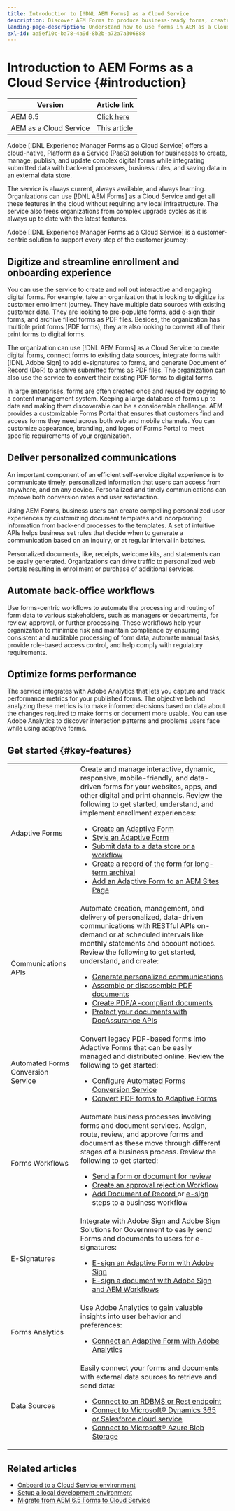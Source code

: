```yaml
---
title: Introduction to [!DNL AEM Forms] as a Cloud Service
description: Discover AEM Forms to produce business-ready forms, create business process workflows, and use document services to produce and protect documents.
landing-page-description: Understand how to use forms in AEM as a Cloud Service.
exl-id: aa5ef10c-ba78-4a9d-8b2b-a72a7a306888
---
```


# Introduction to AEM Forms as a Cloud Service {#introduction}

| Version | Article link |
| -------- | ---------------------------- |
| AEM 6.5  |    [Click here](https://experienceleague.adobe.com/docs/experience-manager-65/forms/home.html)                  |
| AEM as a Cloud Service     | This article        |


Adobe [!DNL Experience Manager Forms as a Cloud Service] offers a cloud-native, Platform as a Service (PaaS) solution for businesses to create, manage, publish, and update complex digital forms while integrating submitted data with back-end processes, business rules, and saving data in an external data store. 

The service is always current, always available, and always learning. Organizations can use [!DNL AEM Forms] as a Cloud Service and get all these features in the cloud without requiring any local infrastructure. The service also frees organizations from complex upgrade cycles as it is always up to date with the latest features.

Adobe [!DNL Experience Manager Forms as a Cloud Service] is a customer-centric solution to support every step of the customer journey: 


## Digitize and streamline enrollment and onboarding experience 

You can use the service to create and roll out interactive and engaging digital forms. For example, take an organization that is looking to digitize its customer enrollment journey. They have multiple data sources with existing customer data. They are looking to pre-populate forms, add e-sign their forms, and archive filled forms as PDF files. Besides, the organization has multiple print forms (PDF forms), they are also looking to convert all of their print forms to digital forms.

The organization can use [!DNL AEM Forms] as a Cloud Service to create digital forms, connect forms to existing data sources, integrate forms with [!DNL Adobe Sign] to add e-signatures to forms, and generate Document of Record (DoR) to archive submitted forms as PDF files. The organization can also use the service to convert their existing PDF forms to digital forms.

In large enterprises, forms are often created once and reused by copying to a content management system. Keeping a large database of forms up to date and making them discoverable can be a considerable challenge. AEM provides a customizable Forms Portal that ensures that customers find and access forms they need across both web and mobile channels. You can customize appearance, branding, and logos of Forms Portal to meet specific requirements of your organization. 

## Deliver personalized communications

An important component of an efficient self-service digital experience is to communicate timely, personalized information that users can access from anywhere, and on any device. Personalized and timely communications can improve both conversion rates and user satisfaction.

Using AEM Forms, business users can create compelling personalized user experiences by customizing document templates and incorporating information from back-end processes to the templates. A set of intuitive APIs helps business set rules that decide when to generate a communication based on an inquiry, or at regular interval in batches. 


Personalized documents, like, receipts, welcome kits, and statements can be easily generated. Organizations can drive traffic to personalized web portals resulting in enrollment or purchase of additional services.


## Automate back-office workflows

Use forms-centric workflows to automate the processing and routing of form data to various stakeholders, such as managers or departments, for review, approval, or further processing. These workflows help your organization to minimize risk and maintain compliance by ensuring consistent and auditable processing of form data, automate manual tasks, provide role-based access control, and help comply with regulatory requirements. 


## Optimize forms performance 

The service integrates with Adobe Analytics that lets you capture and track performance metrics for your published forms. The objective behind analyzing these metrics is to make informed decisions based on data about the changes required to make forms or document more usable. You can use Adobe Analytics to discover interaction patterns and problems users face while using adaptive forms. 


## Get started {#key-features}

|||
|---|---|
| Adaptive Forms |Create and manage interactive, dynamic, responsive, mobile-friendly, and data-driven forms for your websites, apps, and other digital and print channels. Review the following to get started, understand, and implement enrollment experiences: <ul><li><a href="https://experienceleague.adobe.com/docs/experience-manager-cloud-service/content/forms/adaptive-forms-authoring/authoring-adaptive-forms-foundation-components/create-an-adaptive-form-on-forms-cs/creating-adaptive-form.html"> Create an Adaptive Form </a></li><li><a href="https://experienceleague.adobe.com/docs/experience-manager-cloud-service/content/forms/adaptive-forms-authoring/authoring-adaptive-forms-foundation-components/create-an-adaptive-form-on-forms-cs/themes.html">Style an Adaptive Form</a></li><li><a href="https://experienceleague.adobe.com/docs/experience-manager-cloud-service/content/forms/adaptive-forms-authoring/authoring-adaptive-forms-foundation-components/configure-submit-actions-and-metadata-submission/configuring-submit-actions.html#enabling-server-side-validation-br"> Submit data to a data store or a workflow</a></li><li><a href="https://experienceleague.adobe.com/docs/experience-manager-cloud-service/content/forms/adaptive-forms-authoring/authoring-adaptive-forms-foundation-components/generate-document-of-record-for-non-xfa-based-adaptive-forms.html"> Create a record of the form for long-term archival</a></li><li><a href="https://experienceleague.adobe.com/docs/experience-manager-65/forms/adaptive-forms-basic-authoring/create-or-add-an-adaptive-form-to-aem-sites-page.html?lang=en"> Add an Adaptive Form to an AEM Sites Page</a></li></ul>|
| Communications APIs  | Automate creation, management, and delivery of personalized, data-driven communications with RESTful APIs  on-demand or at scheduled intervals like monthly statements and account notices. Review the following to get started, understand, and create: <ul><li><a href="https://experienceleague.adobe.com/docs/experience-manager-cloud-service/content/forms/using-communications/aem-forms-cloud-service-communications-introduction.html?#document-generation"> Generate personalized communications </a> </li><li><a href="https://experienceleague.adobe.com/docs/experience-manager-cloud-service/content/forms/using-communications/aem-forms-cloud-service-communications-introduction.html?#document-manipulation"> Assemble or disassemble PDF documents </a> </li><li><a href="https://experienceleague.adobe.com/docs/experience-manager-cloud-service/content/forms/using-communications/aem-forms-cloud-service-communications-introduction.html?#convert-to-and-validate-pdf%2Fa-compliant-documents">Create PDF/A-compliant documents </a></li><li><a href="https://experienceleague.adobe.com/docs/experience-manager-cloud-service/content/forms/using-communications/aem-forms-cloud-service-communications-introduction.html">Protect your documents with DocAssurance APIs</a></li></ul>|
| Automated Forms Conversion Service |Convert legacy PDF-based forms into Adaptive Forms that can be easily managed and distributed online. Review the following to get started: <ul><li><a href="https://experienceleague.adobe.com/docs/aem-forms-automated-conversion-service/using/configure-service.html">Configure Automated Forms Conversion Service</a></li><li><a href="https://experienceleague.adobe.com/docs/aem-forms-automated-conversion-service/using/convert-existing-forms-to-adaptive-forms.html">Convert PDF forms to Adaptive Forms</a></li></ul>|
| Forms Workflows |Automate business processes involving forms and document services. Assign, route, review, and approve forms and document as these move through different stages of a business process. Review the following to get started:  <ul><li><a href="https://experienceleague.adobe.com/docs/experience-manager-cloud-service/content/forms/adaptive-forms-authoring/authoring-adaptive-forms-foundation-components/create-reviews-forms.html">Send a form or document for review</a></li><li><a href="https://experienceleague.adobe.com/docs/experience-manager-cloud-service/content/forms/create-form-centric-workflows/aem-forms-workflow-step-reference.html?#assign-task-step">Create an approval rejection Workflow</a></li><li><a href="https://experienceleague.adobe.com/docs/experience-manager-cloud-service/content/forms/create-form-centric-workflows/aem-forms-workflow-step-reference.html?#generate-document-of-record-step">Add Document of Record </a> or <a href="https://experienceleague.adobe.com/docs/experience-manager-cloud-service/content/forms/create-form-centric-workflows/aem-forms-workflow-step-reference.html?#sign-document-step"> e-sign </a> steps to a business workflow</a></li></ul>|
| E-Signatures |Integrate with Adobe Sign and Adobe Sign Solutions for Government to easily send Forms and documents to users for e-signatures: <ul><li><a href="https://experienceleague.adobe.com/docs/experience-manager-cloud-service/content/forms/adaptive-forms-authoring/authoring-adaptive-forms-foundation-components/use-adobe-sign/working-with-adobe-sign.html">E-sign an Adaptive Form with Adobe Sign </a></li><li></a> <a href="https://experienceleague.adobe.com/docs/experience-manager-cloud-service/content/forms/create-form-centric-workflows/aem-forms-workflow-step-reference.html?lang=en#sign-document-step">E-sign a document with Adobe Sign and AEM Workflows</a></li></ul>|
| Forms Analytics |Use Adobe Analytics to gain valuable insights into user behavior and preferences: <ul><li><a href="https://experienceleague.adobe.com/docs/experience-manager-cloud-service/content/forms/integrate/services/enable-adobe-analytics-adaptive-form-using-experience-cloud-setup-automation.html">Connect an Adaptive Form with Adobe Analytics</a></li></ul>|
| Data Sources |Easily connect your forms and documents with external data sources to retrieve and send data: <ul><li><a href="https://experienceleague.adobe.com/docs/experience-manager-cloud-service/content/forms/integrate/use-form-data-model/configure-data-sources.html?lang=en">Connect to an RDBMS or Rest endpoint</a></li><li><a href="https://experienceleague.adobe.com/docs/experience-manager-cloud-service/content/forms/integrate/use-form-data-model/configure-msdynamics-salesforce.html?lang=en">Connect to Microsoft&reg; Dynamics 365 or Salesforce cloud service</a></li><li><a href="https://experienceleague.adobe.com/docs/experience-manager-cloud-service/content/forms/integrate/use-form-data-model/configure-azure-storage.html?lang=en">Connect to Microsoft&reg; Azure Blob Storage</a></li></ul>|


## Related articles

* [Onboard to a Cloud Service environment](/help/forms/setup-forms-cloud-service.md)
* [Setup a local development environment](/help/forms/setup-local-development-environment.md)
* [Migrate from AEM 6.5 Forms to Cloud Service](/help/forms/migrate-to-forms-as-a-cloud-service.md)



